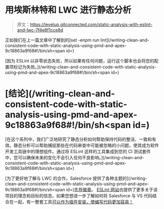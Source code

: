 # 用埃斯林特和 LWC 进行静态分析

> 原文：<https://levelup.gitconnected.com/static-analysis-with-eslint-and-lwc-7f4e8f1cce8d>

正如我们在上一篇文章中了解到的[set -enpm run lint](/writing-clean-and-consistent-code-with-static-analysis-using-pmd-and-apex-9c18863a9f68#!/bin/sh</span><span id=)

[因为 ESLint 以非零状态失败，所以如果有任何问题，运行这个脚本也会将您的配置项标记为失败。](/writing-clean-and-consistent-code-with-static-analysis-using-pmd-and-apex-9c18863a9f68#!/bin/sh</span><span id=)

# [结论](/writing-clean-and-consistent-code-with-static-analysis-using-pmd-and-apex-9c18863a9f68#!/bin/sh</span><span id=)

[在这个系列中，我们广泛地研究了静态分析如何帮助保持代码的整洁、一致和有效。静态分析可以帮助捕捉那些在代码审查中可能被忽略的小问题，使其成为软件开发工具链中的理想组件。通过将 ESLint 这样的工具集成到您的 CI 测试套件中，您可以确保未来的变化不会引入任何不良影响。](/writing-clean-and-consistent-code-with-static-analysis-using-pmd-and-apex-9c18863a9f68#!/bin/sh</span><span id=)

[为了更好地了解与 LWC 的合作，Salesforce 提供了各种主题的](/writing-clean-and-consistent-code-with-static-analysis-using-pmd-and-apex-9c18863a9f68#!/bin/sh</span><span id=)[先导徽章](https://trailhead.salesforce.com/en/search?keywords=lwc)。 [ESLint 网站](https://eslint.org/docs/about/)也提供了更多关于该项目的理念和目标的信息。如果您想进一步了解如何将 Salesforce 与 VS 代码结合在一起，有一整套工具[可以作为插件安装，使编写代码更加容易！](https://marketplace.visualstudio.com/items?itemName=salesforce.salesforcedx-vscode)